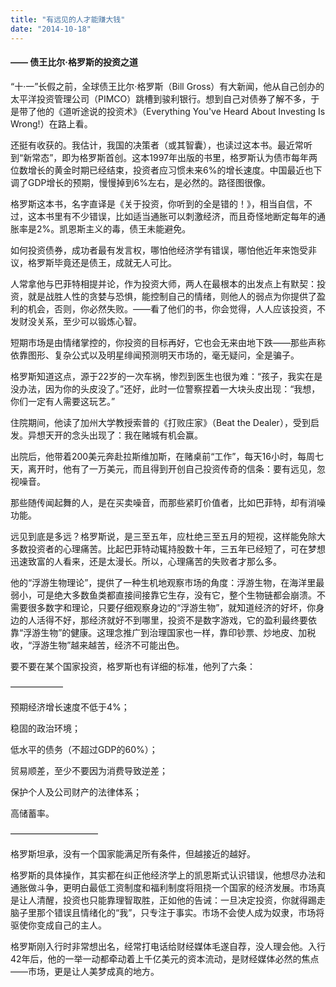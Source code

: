 ```yaml
---
title: "有远见的人才能赚大钱"
date: "2014-10-18"
---
```


#### —— 债王比尔·格罗斯的投资之道

“十·一”长假之前，全球债王比尔·格罗斯（Bill Gross）有大新闻，他从自己创办的太平洋投资管理公司（PIMCO）跳槽到骏利银行。想到自己对债券了解不多，于是带了他的《道听途说的投资术》（Everything You've Heard About Investing Is Wrong!）在路上看。

还挺有收获的。我估计，我国的决策者（或其智囊），也读过这本书。最近常听到“新常态”，即为格罗斯首创。这本1997年出版的书里，格罗斯认为债市每年两位数增长的黄金时期已经结束，投资者应习惯未来6%的增长速度。中国最近也下调了GDP增长的预期，慢慢掉到6%左右，是必然的。路径图很像。

格罗斯这本书，名字直译是《关于投资，你听到的全是错的！》，相当自信，不过，这本书里有不少错误，比如适当通胀可以刺激经济，而且奇怪地断定每年的通胀率是2%。凯恩斯主义的毒，债王未能避免。

如何投资债券，成功者最有发言权，哪怕他经济学有错误，哪怕他近年来饱受非议，格罗斯毕竟还是债王，成就无人可比。

人常拿他与巴菲特相提并论，作为投资大师，两人在最根本的出发点上有默契：投资，就是战胜人性的贪婪与恐惧，能控制自己的情绪，则他人的弱点为你提供了盈利的机会，否则，你必然失败。——看了他们的书，你会觉得，人人应该投资，不发财没关系，至少可以锻炼心智。

短期市场是由情绪掌控的，你投资的目标再好，它也会无来由地下跌——那些声称依靠图形、复杂公式以及明星绯闻预测明天市场的，毫无疑问，全是骗子。

格罗斯知道这点，源于22岁的一次车祸，惨烈到医生也很为难：“孩子，我实在是没办法，因为你的头皮没了。”还好，此时一位警察捏着一大块头皮出现：“我想，你们一定有人需要这玩艺。”

住院期间，他读了加州大学教授索普的《打败庄家》（Beat the Dealer），受到启发。异想天开的念头出现了：我在赌城有机会赢。

出院后，他带着200美元奔赴拉斯维加斯，在赌桌前“工作”，每天16小时，每周七天，离开时，他有了一万美元，而且得到开创自己投资传奇的信条：要有远见，忽视噪音。

那些随传闻起舞的人，是在买卖噪音，而那些紧盯价值者，比如巴菲特，却有消噪功能。

远见到底是多远？格罗斯说，是三至五年，应杜绝三至五月的短视，这样能免除大多数投资者的心理痛苦。比起巴菲特动辄持股数十年，三五年已经短了，可在梦想迅速致富的人看来，还是太漫长。所以，心理痛苦的失败者才那么多。

他的“浮游生物理论”，提供了一种生机地观察市场的角度：浮游生物，在海洋里最弱小，可是绝大多数鱼类都直接间接靠它生存，没有它，整个生物链都会崩溃。不需要很多数字和理论，只要仔细观察身边的“浮游生物”，就知道经济的好坏，你身边的人活得不好，那经济就好不到哪里，投资不是数字游戏，它的盈利最终要依靠“浮游生物”的健康。这理念推广到治理国家也一样，靠印钞票、炒地皮、加税收，“浮游生物”越来越苦，经济不可能出色。

要不要在某个国家投资，格罗斯也有详细的标准，他列了六条：

——————

预期经济增长速度不低于4%；

稳固的政治环境；

低水平的债务（不超过GDP的60%）；

贸易顺差，至少不要因为消费导致逆差；

保护个人及公司财产的法律体系；

高储蓄率。

——————————

格罗斯坦承，没有一个国家能满足所有条件，但越接近的越好。

格罗斯的具体操作，其实都在纠正他经济学上的凯恩斯式认识错误，他想尽办法和通胀做斗争，更明白最低工资制度和福利制度将阻挠一个国家的经济发展。市场真是让人清醒，投资也只能靠理智取胜，正如他的告诫：一旦决定投资，你就得踢走脑子里那个错误且情绪化的“我”，只专注于事实。市场不会使人成为奴隶，市场将驱使你变成自己的主人。

格罗斯刚入行时非常想出名，经常打电话给财经媒体毛遂自荐，没人理会他。入行42年后，他的一举一动都牵动着上千亿美元的资本流动，是财经媒体必然的焦点——市场，更是让人美梦成真的地方。
